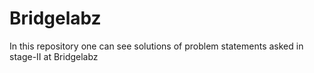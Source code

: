 # Bridgelabz
In this repository one can see solutions of problem statements asked in stage-II at Bridgelabz
